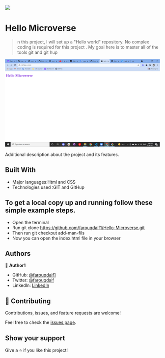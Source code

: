 
![](https://img.shields.io/badge/Microverse-blueviolet)

# Hello Microverse

> n this project, I will set up a "Hello world" repository. No complex coding is required for this project . My goal here is to master all of the tools git and git hup  

![screenshot](./app_screenshot.png)

Additional description about the project and its features.

## Built With

- Major languages:Html and CSS
- Technologies used :GIT and GitHup 

## To get a local copy up and running follow these simple example steps.

- Open the terminal
- Run git clone https://github.com/farouqdaif1/Hello-Microverse.git
- Then run git checkout add-man-fils
- Now you can open the index.html file in your browser
## Authors

👤 **Author1**

- GitHub: [@farouqdaif1](https://github.com/farouqdaif1)
- Twitter: [@farouqdaif](https://twitter.com/farouqdaif)
- LinkedIn: [LinkedIn](https://www.linkedin.com/in/farouqdaif/https://www.linkedin.com/in/farouqdaif/)


## 🤝 Contributing

Contributions, issues, and feature requests are welcome!

Feel free to check the [issues page](../../issues/).

## Show your support

Give a ⭐️ if you like this project!













